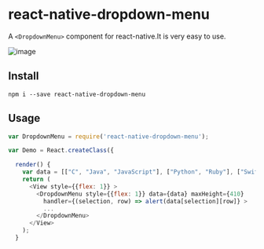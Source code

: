 # react-native-dropdown-menu

A `<DropdownMenu>` component for react-native.It is very easy to use.

 ![image](https://github.com/WheelerLee/react-native-dropdown-menu/blob/master/screenshot.gif?raw=true)

## Install
```shell
npm i --save react-native-dropdown-menu
```

## Usage
```js
var DropdownMenu = require('react-native-dropdown-menu');

var Demo = React.createClass({

  render() {
    var data = [["C", "Java", "JavaScript"], ["Python", "Ruby"], ["Swift", "Objective-C"]];
    return (
      <View style={{flex: 1}} >
        <DropdownMenu style={{flex: 1}} data={data} maxHeight={410}
          handler={(selection, row) => alert(data[selection][row]} >
          ...
        </DropdownMenu>
      </View>
    );
  }
```
